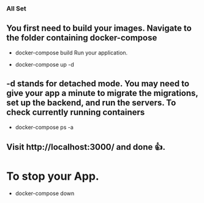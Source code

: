### All Set
## You first need to build your images. Navigate to the folder containing docker-compose

- docker-compose build
Run your application.

- docker-compose up -d
## -d stands for detached mode. You may need to give your app a minute to migrate the migrations, set up the backend, and run the servers. To check currently running containers

- docker-compose ps -a

## Visit http://localhost:3000/ and done 👍.

# To stop your App.

- docker-compose down